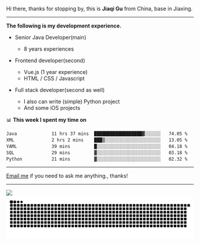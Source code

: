 Hi there, thanks for stopping by, this is **Jiaqi Gu** from China, base in Jiaxing.

---

**The following is my development experience.**

- Senior Java Developer(main)
  - 8 years experiences

- Frontend developer(second)
  - Vue.js (1 year experience)
  - HTML / CSS / Javascript
  
- Full stack developer(second as well)
  - I also can write (simple) Python project
  - And some iOS projects

📊 **This week I spent my time on**
<!--START_SECTION:waka-->

```txt
Java             11 hrs 37 mins  ██████████████████▓░░░░░░   74.05 %
XML              2 hrs 2 mins    ███▒░░░░░░░░░░░░░░░░░░░░░   13.05 %
YAML             39 mins         █░░░░░░░░░░░░░░░░░░░░░░░░   04.18 %
SQL              29 mins         ▓░░░░░░░░░░░░░░░░░░░░░░░░   03.18 %
Python           21 mins         ▓░░░░░░░░░░░░░░░░░░░░░░░░   02.32 %
```

<!--END_SECTION:waka-->

---

[Email me](mailto:htk2klwgr@mozmail.com?subject=Hiring_from_GitHub) if you need to ask me anything., thanks!

---

![]( https://visitor-badge.glitch.me/badge?page_id=githubgujiaqi)
![]( https://github.com/droid-Q/droid-Q/raw/output/github-contribution-grid-snake.svg#gh-dark-mode-only)
